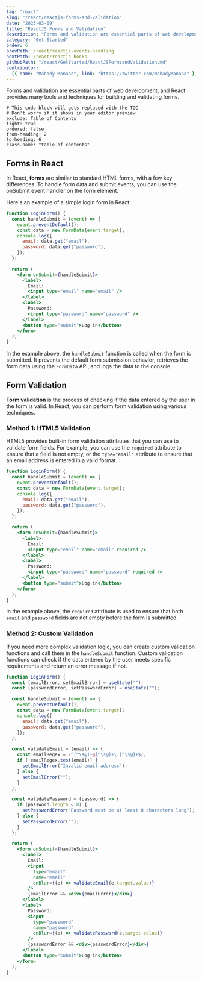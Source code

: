 ```yaml
---
tag: "react"
slug: "/react/reactjs-forms-and-validation"
date: "2023-03-09"
title: "ReactJS Forms and Validation"
description: "Forms and validation are essential parts of web development, and React provides many tools and techniques for building and validating forms."
category: "Get Started"
order: 6
prevPath: /react/reactjs-events-handling
nextPath: /react/reactjs-hooks
githubPath: "/react/GetStarted/ReactJSFormsandValidation.md"
contributor:
  [{ name: "Mahady Manana", link: "https://twitter.com/MahadyManana" }, { name: "Haja", link: "https://twitter.com/Haja261M" }]
---
```


Forms and validation are essential parts of web development, and React provides many tools and techniques for building and validating forms.

```toc
# This code block will gets replaced with the TOC
# Don't worry if it shows in your editor preview
exclude: Table of Contents
tight: true
ordered: false
from-heading: 2
to-heading: 6
class-name: "table-of-contents"
```

## Forms in React

In React, **forms** are similar to standard HTML forms, with a few key differences. To handle form data and submit events, you can use the onSubmit event handler on the form element.

Here's an example of a simple login form in React:

```jsx
function LoginForm() {
  const handleSubmit = (event) => {
    event.preventDefault();
    const data = new FormData(event.target);
    console.log({
      email: data.get("email"),
      password: data.get("password"),
    });
  };

  return (
    <form onSubmit={handleSubmit}>
      <label>
        Email:
        <input type="email" name="email" />
      </label>
      <label>
        Password:
        <input type="password" name="password" />
      </label>
      <button type="submit">Log in</button>
    </form>
  );
}
```

In the example above, the `handleSubmit` function is called when the form is submitted. It prevents the default form submission behavior, retrieves the form data using the `FormData` API, and logs the data to the console.

## Form Validation

**Form validation** is the process of checking if the data entered by the user in the form is valid. In React, you can perform form validation using various techniques.

### Method 1: HTML5 Validation

HTML5 provides built-in form validation attributes that you can use to validate form fields. For example, you can use the `required` attribute to ensure that a field is not empty, or the `type="email"` attribute to ensure that an email address is entered in a valid format.

```jsx
function LoginForm() {
  const handleSubmit = (event) => {
    event.preventDefault();
    const data = new FormData(event.target);
    console.log({
      email: data.get("email"),
      password: data.get("password"),
    });
  };

  return (
    <form onSubmit={handleSubmit}>
      <label>
        Email:
        <input type="email" name="email" required />
      </label>
      <label>
        Password:
        <input type="password" name="password" required />
      </label>
      <button type="submit">Log in</button>
    </form>
  );
}
```

In the example above, the `required` attribute is used to ensure that both `email` and `password` fields are not empty before the form is submitted.

### Method 2: Custom Validation

If you need more complex validation logic, you can create custom validation functions and call them in the `handleSubmit` function. Custom validation functions can check if the data entered by the user meets specific requirements and return an error message if not.

```jsx
function LoginForm() {
  const [emailError, setEmailError] = useState("");
  const [passwordError, setPasswordError] = useState("");

  const handleSubmit = (event) => {
    event.preventDefault();
    const data = new FormData(event.target);
    console.log({
      email: data.get("email"),
      password: data.get("password"),
    });
  };

  const validateEmail = (email) => {
    const emailRegex = /^[^\s@]+@[^\s@]+\.[^\s@]+$/;
    if (!emailRegex.test(email)) {
      setEmailError("Invalid email address");
    } else {
      setEmailError("");
    }
  };

  const validatePassword = (password) => {
    if (password.length < 8) {
      setPasswordError("Password must be at least 8 characters long");
    } else {
      setPasswordError("");
    }
  };

  return (
    <form onSubmit={handleSubmit}>
      <label>
        Email:
        <input
          type="email"
          name="email"
          onBlur={(e) => validateEmail(e.target.value)}
        />
        {emailError && <div>{emailError}</div>}
      </label>
      <label>
        Password:
        <input
          type="password"
          name="password"
          onBlur={(e) => validatePassword(e.target.value)}
        />
        {passwordError && <div>{passwordError}</div>}
      </label>
      <button type="submit">Log in</button>
    </form>
  );
}
```
